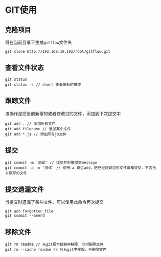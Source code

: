 # GIT使用

## 克隆项目
将在当前目录下生成`gitflow`文件夹
```
git clone http://192.168.19.192/root/gitflow.git
```

## 查看文件状态
```
git status
git status -s // short 查看简短的描述
```
## 跟踪文件
该操作是把当前新增的或者修改过的文件，添加到下次提交中
```
git add . // 添加所有文件
git add filename // 添加某个文件
git add *.js // 添加所有js文件
```

## 提交
```
git commit -m '测试' // 提交并附带提交message
git commit -a -m '测试' // 使用-a 跳过add，把已经跟踪过的文件直接提交，不包括未跟踪的文件
```

## 提交遗漏文件
当提交时遗漏了某些文件，可以使用此命令再次提交
```
git add forgotten_file
git commit --amend
```
## 移除文件
```
git rm readme // 从git版本控制中移除，同时删除文件
git rm --cache readme // 只从git中移除，不删除文件
```

